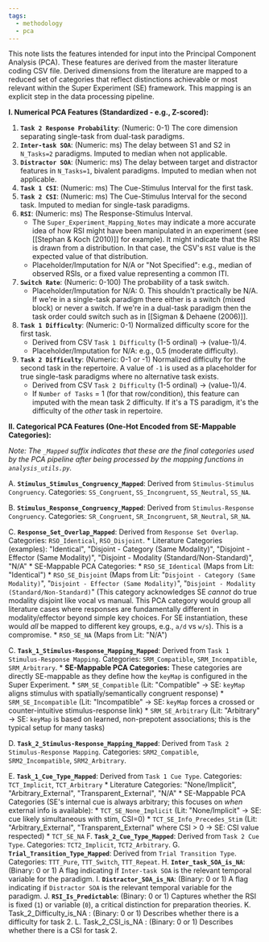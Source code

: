 ```yaml
---
tags:
  - methodology
  - pca
---
```


This note lists the features intended for input into the Principal Component Analysis (PCA). These features are derived from the master literature coding CSV file. Derived dimensions from the literature are mapped to a reduced set of categories that reflect distinctions achievable or most relevant within the Super Experiment (SE) framework. This mapping is an explicit step in the data processing pipeline.

**I. Numerical PCA Features (Standardized - e.g., Z-scored):**

1.  **`Task 2 Response Probability`**: (Numeric: 0-1) The core dimension separating single-task from dual-task paradigms.
2.  **`Inter-task SOA`**: (Numeric: ms) The delay between S1 and S2 in `N_Tasks=2` paradigms. Imputed to median when not applicable.
3.  **`Distractor SOA`**: (Numeric: ms) The delay between target and distractor features in `N_Tasks=1`, bivalent paradigms. Imputed to median when not applicable.
4. **`Task 1 CSI`**: (Numeric: ms) The Cue-Stimulus Interval for the first task.
5. **`Task 2 CSI`**: (Numeric: ms) The Cue-Stimulus Interval for the second task. Imputed to median for single-task paradigms.
6.  **`RSI`**: (Numeric: ms) The Response-Stimulus Interval.
    * The `Super_Experiment_Mapping_Notes` may indicate a more accurate idea of how RSI might have been manipulated in an experiment (see [[Stephan & Koch (2010)]] for example). It might indicate that the RSI is drawn from a distribution. In that case, the CSV's `RSI` value is the expected value of that distribution.
    * Placeholder/Imputation for N/A or "Not Specified": e.g., median of observed RSIs, or a fixed value representing a common ITI.
7. **`Switch Rate`**: (Numeric: 0-100) The probability of a task switch.
    *  Placeholder/Imputation for N/A: 0. This shouldn't practically be N/A. If we're in a single-task paradigm there either is a switch (mixed block) or never a switch. If we're in a dual-task paradigm then the task order could switch such as in [[Sigman & Dehaene (2006)]].
8. **`Task 1 Difficulty`**: (Numeric: 0-1) Normalized difficulty score for the first task.
    *   Derived from CSV `Task 1 Difficulty` (1-5 ordinal) -> (value-1)/4.
    *   Placeholder/Imputation for N/A: e.g., 0.5 (moderate difficulty).
9.  **`Task 2 Difficulty`**: (Numeric: 0-1 or -1) Normalized difficulty for the second task in the repertoire. A value of `-1` is used as a placeholder for true single-task paradigms where no alternative task exists.
    *   Derived from CSV `Task 2 Difficulty` (1-5 ordinal) -> (value-1)/4.
	*   If `Number of Tasks` = 1 (for that row/condition), this feature can imputed with the mean task 2 difficulty. If it's a TS paradigm, it's the difficulty of the *other* task in repertoire.

**II. Categorical PCA Features (One-Hot Encoded from SE-Mappable Categories):**

*Note: The `_Mapped` suffix indicates that these are the final categories used by the PCA pipeline after being processed by the mapping functions in `analysis_utils.py`.*

A. **`Stimulus_Stimulus_Congruency_Mapped`**: Derived from `Stimulus-Stimulus Congruency`. Categories: `SS_Congruent`, `SS_Incongruent`, `SS_Neutral`, `SS_NA`.

B. **`Stimulus_Response_Congruency_Mapped`**: Derived from `Stimulus-Response Congruency`. Categories: `SR_Congruent`, `SR_Incongruent`, `SR_Neutral`, `SR_NA`.

C. **`Response_Set_Overlap_Mapped`**: Derived from `Response Set Overlap`. Categories: `RSO_Identical`, `RSO_Disjoint`.
    *   Literature Categories (examples): "Identical", "Disjoint - Category (Same Modality)", "Disjoint - Effector (Same Modality)", "Disjoint - Modality (Standard/Non-Standard)", "N/A"
    *   SE-Mappable PCA Categories:
        *  `RSO_SE_Identical` (Maps from Lit: "Identical")
        *  `RSO_SE_Disjoint` (Maps from Lit: "`Disjoint - Category (Same Modality)`", "`Disjoint - Effector (Same Modality)`", "`Disjoint - Modality (Standard/Non-Standard)`" (This category acknowledges SE *cannot* do true modality disjoint like vocal vs manual. This PCA category would group all literature cases where responses are fundamentally different in modality/effector beyond simple key choices. For SE instantiation, these would *all* be mapped to different key groups, e.g., `a/d` vs `w/s`). This is a compromise.
        *  `RSO_SE_NA` (Maps from Lit: "N/A")

C.  **`Task_1_Stimulus-Response_Mapping_Mapped`**: Derived from `Task 1 Stimulus-Response Mapping`. Categories: `SRM_Compatible`, `SRM_Incompatible`, `SRM_Arbitrary`.
	*   **SE-Mappable PCA Categories:** These categories are directly SE-mappable as they define how the `keyMap` is configured in the Super Experiment.
        *   `SRM_SE_Compatible` (Lit: "Compatible" -> SE: `keyMap` aligns stimulus with spatially/semantically congruent response)
        *   `SRM_SE_Incompatible` (Lit: "Incompatible" -> SE: `keyMap` forces a crossed or counter-intuitive stimulus-response link)
        *   `SRM_SE_Arbitrary` (Lit: "Arbitrary" -> SE: `keyMap` is based on learned, non-prepotent associations; this is the typical setup for many tasks)

D.  **`Task_2_Stimulus-Response_Mapping_Mapped`**: Derived from `Task 2 Stimulus-Response Mapping`. Categories: `SRM2_Compatible`, `SRM2_Incompatible`, `SRM2_Arbitrary`.

E.  **`Task_1_Cue_Type_Mapped`**: Derived from `Task 1 Cue Type`. Categories: `TCT_Implicit`, `TCT_Arbitrary`
    *   Literature Categories: "None/Implicit", "Arbitrary_External", "Transparent_External", "N/A"
    *   SE-Mappable PCA Categories (SE's internal cue is always arbitrary; this focuses on *when* external info is available):
        *   `TCT_SE_None_Implicit` (Lit: "None/Implicit" -> SE: cue likely simultaneous with stim, CSI=0)
        *   `TCT_SE_Info_Precedes_Stim` (Lit: "Arbitrary_External", "Transparent_External" where CSI > 0 -> SE: CSI value respected)
        *   `TCT_SE_NA`
F.  **`Task_2_Cue_Type_Mapped`**: Derived from `Task 2 Cue Type`. Categories: `TCT2_Implicit`, `TCT2_Arbitrary`.
G. **`Trial_Transition_Type_Mapped`**: Derived from `Trial Transition Type`. Categories: `TTT_Pure`, `TTT_Switch`, `TTT_Repeat`.
H.  **`Inter_task_SOA_is_NA`**: (Binary: 0 or 1) A flag indicating if `Inter-task SOA` is the relevant temporal variable for the paradigm.
I.  **`Distractor_SOA_is_NA`**: (Binary: 0 or 1) A flag indicating if `Distractor SOA` is the relevant temporal variable for the paradigm.
J.  **`RSI_Is_Predictable`**: (Binary: 0 or 1) Captures whether the RSI is fixed (`1`) or variable (`0`), a critical distinction for preparation theories.
K. Task_2_Difficulty_is_NA : (Binary: 0 or 1) Describes whether there is a difficulty for task 2.
L. Task_2_CSI_is_NA : (Binary: 0 or 1) Describes whether there is a CSI for task 2.